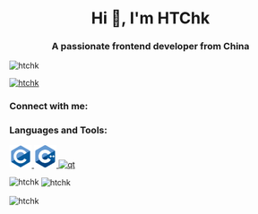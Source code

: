 <h1 align="center">Hi 👋, I'm HTChk</h1>
<h3 align="center">A passionate frontend developer from China</h3>

<p align="left"> <img src="https://komarev.com/ghpvc/?username=htchk&label=Profile%20views&color=0e75b6&style=flat" alt="htchk" /> </p>

<p align="left"> <a href="https://github.com/ryo-ma/github-profile-trophy"><img src="https://github-profile-trophy.vercel.app/?username=htchk" alt="htchk" /></a> </p>

<h3 align="left">Connect with me:</h3>
<p align="left">
</p>

<h3 align="left">Languages and Tools:</h3>
<p align="left"> <a href="https://www.cprogramming.com/" target="_blank" rel="noreferrer"> <img src="https://raw.githubusercontent.com/devicons/devicon/master/icons/c/c-original.svg" alt="c" width="40" height="40"/> </a> <a href="https://www.w3schools.com/cpp/" target="_blank" rel="noreferrer"> <img src="https://raw.githubusercontent.com/devicons/devicon/master/icons/cplusplus/cplusplus-original.svg" alt="cplusplus" width="40" height="40"/> </a> <a href="https://www.qt.io/" target="_blank" rel="noreferrer"> <img src="https://upload.wikimedia.org/wikipedia/commons/0/0b/Qt_logo_2016.svg" alt="qt" width="40" height="40"/> </a> </p>

<p><img align="left" src="https://github-readme-stats.vercel.app/api/top-langs?username=htchk&show_icons=true&locale=en&layout=compact" alt="htchk" /></p>

<p>&nbsp;<img align="center" src="https://github-readme-stats.vercel.app/api?username=htchk&show_icons=true&locale=en" alt="htchk" /></p>

<p><img align="center" src="https://github-readme-streak-stats.herokuapp.com/?user=htchk&" alt="htchk" /></p>

